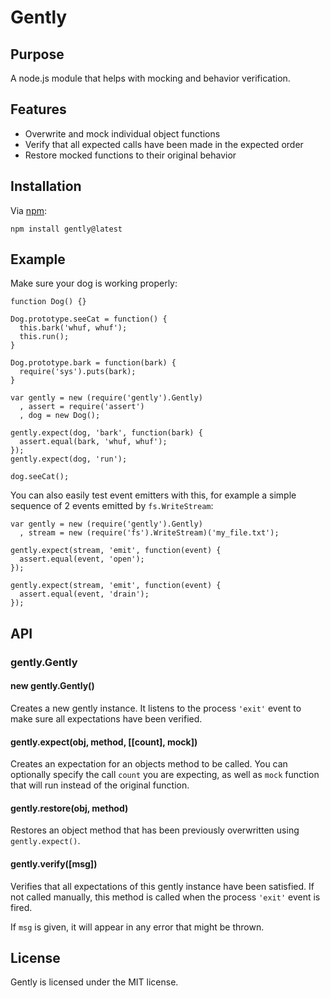 # Gently

## Purpose

A node.js module that helps with mocking and behavior verification.

## Features

* Overwrite and mock individual object functions
* Verify that all expected calls have been made in the expected order
* Restore mocked functions to their original behavior

## Installation

Via [npm](http://github.com/isaacs/npm):

    npm install gently@latest

## Example

Make sure your dog is working properly:

    function Dog() {}

    Dog.prototype.seeCat = function() {
      this.bark('whuf, whuf');
      this.run();
    }

    Dog.prototype.bark = function(bark) {
      require('sys').puts(bark);
    }

    var gently = new (require('gently').Gently)
      , assert = require('assert')
      , dog = new Dog();

    gently.expect(dog, 'bark', function(bark) {
      assert.equal(bark, 'whuf, whuf');
    });
    gently.expect(dog, 'run');

    dog.seeCat();

You can also easily test event emitters with this, for example a simple sequence of 2 events emitted by `fs.WriteStream`:

    var gently = new (require('gently').Gently)
      , stream = new (require('fs').WriteStream)('my_file.txt');

    gently.expect(stream, 'emit', function(event) {
      assert.equal(event, 'open');
    });

    gently.expect(stream, 'emit', function(event) {
      assert.equal(event, 'drain');
    });

## API

### gently.Gently

#### new gently.Gently()

Creates a new gently instance. It listens to the process `'exit'` event to make sure all expectations have been verified.

#### gently.expect(obj, method, [[count], mock])

Creates an expectation for an objects method to be called. You can optionally specify the call `count` you are expecting, as well as `mock` function that will run instead of the original function.

#### gently.restore(obj, method)

Restores an object method that has been previously overwritten using `gently.expect()`.

#### gently.verify([msg])

Verifies that all expectations of this gently instance have been satisfied. If not called manually, this method is called when the process `'exit'` event is fired.

If `msg` is given, it will appear in any error that might be thrown.

## License

Gently is licensed under the MIT license.